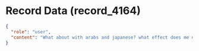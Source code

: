 # Record Data (record_4164)

```json
{
  "role": "user",
  "content": "What about with arabs and japanese? what effect does me dressing well have on them? \n"
}
```
